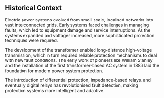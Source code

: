 ## Historical Context

Electric power systems evolved from small-scale, localised networks into vast interconnected grids. Early systems faced challenges in managing faults, which led to equipment damage and service interruptions. As the systems expanded and voltages increased, more sophisticated protection techniques were required.

The development of the transformer enabled long-distance high-voltage transmission, which in turn required reliable protection mechanisms to deal with new fault conditions. The early work of pioneers like William Stanley and the installation of the first transformer-based AC system in 1886 laid the foundation for modern power system protection.

The introduction of differential protection, impedance-based relays, and eventually digital relays has revolutionised fault detection, making protection systems more intelligent and adaptive.